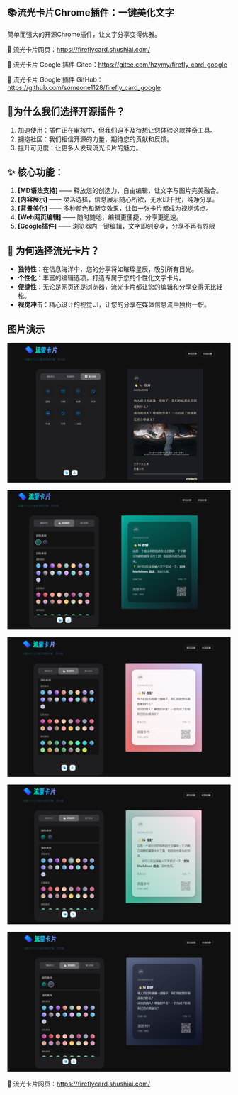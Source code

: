 ## 📚流光卡片Chrome插件：一键美化文字

简单而强大的开源Chrome插件，让文字分享变得优雅。

🔗 流光卡片网页：https://fireflycard.shushiai.com/

🔗 流光卡片 Google 插件 Gitee：https://gitee.com/hzymy/firefly_card_google

🔗 流光卡片 Google 插件 GitHub：https://github.com/someone1128/firefly_card_google

## 🎨为什么我们选择开源插件？

1. 加速使用：插件正在审核中，但我们迫不及待想让您体验这款神奇工具。
2. 拥抱社区：我们相信开源的力量，期待您的贡献和反馈。
3. 提升可见度：让更多人发现流光卡片的魅力。



## ✨ 核心功能：

1. **[MD语法支持]** —— 释放您的创造力，自由编辑，让文字与图片完美融合。
2. **[内容展示]** —— 灵活选择，信息展示随心所欲，无水印干扰，纯净分享。
3. **[背景美化]** —— 多种颜色和渐变效果，让每一张卡片都成为视觉焦点。
4. **[Web网页编辑]** —— 随时随地，编辑更便捷，分享更迅速。
5. **[Google插件]** —— 浏览器内一键编辑，文字即刻变身，分享不再有界限



## 🌟 为何选择流光卡片？

- **独特性**：在信息海洋中，您的分享将如璀璨星辰，吸引所有目光。
- **个性化**：丰富的编辑选项，打造专属于您的个性化文字卡片。
- **便捷性**：无论是网页还是浏览器，流光卡片都让您的编辑和分享变得无比轻松。
- **视觉冲击**：精心设计的视觉UI，让您的分享在媒体信息流中独树一帜。



## 图片演示

![微信图片_20240624194438](./assets/微信图片_20240624194438.png)

![微信图片_20240624194454](./assets/微信图片_20240624194454.png)

![微信图片_20240624194457](./assets/微信图片_20240624194457.png)

![微信图片_20240624194500](./assets/微信图片_20240624194500.png)

![微信图片_20240624194503](./assets/微信图片_20240624194503.png)



🔗 流光卡片网页：https://fireflycard.shushiai.com/
